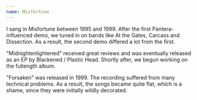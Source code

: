 ```yaml
---
name: Misfortune
---
```


I sang in Misfortune between 1995 and 1999. After the first Pantera-influenced demo, we tuned in on bands like At the Gates, Carcass and Dissection. As a result, the second demo differed a lot from the first.

"Midnightenlightened" received great reviews and was eventually released as an EP by Blackened / Plastic Head. Shortly after, we begun working on the fullength album.

"Forsaken" was released in 1999. The recording suffered from many technical problems. As a result, the songs became quite flat, which is a shame, since they were initially wildly decorated.